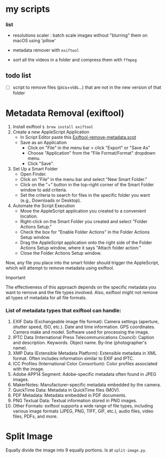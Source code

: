 # my scripts

### list

- resolutions scaler : batch scale images without "blurring" them on macOS using 'pillow'

- metadata remover with `exiftool`

- sort all the videos in a folder and compress them with `ffmpeg`

## todo list

- [ ] script to remove files (pics+vids...) that are not in the new version of that folder


# Metadata Removal (exiftool)
1. Install exiftool `$ brew install exiftool`
1. Create a new AppleScript Application
   - In Script Editor paste this [Exiftool-remove-metadata.scpt](https://github.com/stonkol/my-scripts/blob/main/Exiftool-remove-metadata.scpt)
   - Save as an Application
      - Click on "File" in the menu bar > click "Export" or "Save As"
      - Choose "Application" from the "File Format/Format" dropdown menu.
      - Click "Save".
1. Set Up a Smart Folder
   - Open Finder.
   - Click on "File" in the menu bar and select "New Smart Folder."
   - Click on the "+" button in the top-right corner of the Smart Folder window to add criteria.
   - Set the criteria to search for files in the specific folder you want (e.g., Downloads or Desktop).
1. Automate the Script Execution
   - Move the AppleScript application you created to a convenient location.
   - Right-click on the Smart Folder you created and select "Folder Actions Setup."
   - Check the box for "Enable Folder Actions" in the Folder Actions Setup window.
   - Drag the AppleScript application onto the right side of the Folder Actions Setup window, where it says "Attach folder action:"
   - Close the Folder Actions Setup window.

Now, any file you place into the smart folder should trigger the AppleScript, which will attempt to remove metadata using exiftool.

> [!IMPORTANT]
> The effectiveness of this approach depends on the specific metadata you want to remove and the file types involved. Also, exiftool might not remove all types of metadata for all file formats.

### List of metadata types that exiftool can handle:
1. EXIF Data (Exchangeable image file format): Camera settings (aperture, shutter speed, ISO, etc.). Date and time information. GPS coordinates. Camera make and model. Software used for processing the image.
1. IPTC Data (International Press Telecommunications Council): Caption and description. Keywords. Object name. By-line (photographer's name).
1. XMP Data (Extensible Metadata Platform): Extensible metadata in XML format. Often includes information similar to EXIF and IPTC.
1. ICC Profiles (International Color Consortium): Color profiles associated with the image.
1. Adobe APP14 Segment: Adobe-specific metadata often found in JPEG images.
1. MakerNotes: Manufacturer-specific metadata embedded by the camera.
1. QuickTime Data: Metadata in QuickTime files (MOV).
1. PDF Metadata: Metadata embedded in PDF documents.
1. PNG Textual Data: Textual information stored in PNG images.
1. Other Formats: exiftool supports a wide range of file types, including various image formats (JPEG, PNG, TIFF, GIF, etc.), audio files, video files, PDFs, and more.

# Split Image

Equally divide the image into 9 equally portions. Is at `split-image.py`.
